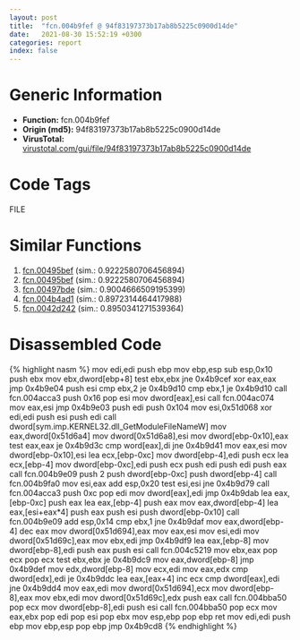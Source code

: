 ```yaml
---
layout: post
title:  "fcn.004b9fef @ 94f83197373b17ab8b5225c0900d14de"
date:   2021-08-30 15:52:19 +0300
categories: report
index: false
---
```


# Generic Information
- **Function:** fcn.004b9fef
- **Origin (md5):** 94f83197373b17ab8b5225c0900d14de
- **VirusTotal:** [virustotal.com/gui/file/94f83197373b17ab8b5225c0900d14de][virustotal_ref]

# Code Tags
<span class="tag" id="FILE">FILE</span>


# Similar Functions

1. [fcn.00495bef][similar_1_ref] (sim.: 0.9222580706456894)
2. [fcn.00495bef][similar_2_ref] (sim.: 0.9222580706456894)
3. [fcn.00497bde][similar_3_ref] (sim.: 0.9004666509195399)
4. [fcn.004b4ad1][similar_4_ref] (sim.: 0.8972314464417988)
5. [fcn.0042d242][similar_5_ref] (sim.: 0.8950341271539364)


# Disassembled Code

{% highlight nasm %}
mov edi,edi
push ebp
mov ebp,esp
sub esp,0x10
push ebx
mov ebx,dword[ebp+8]
test ebx,ebx
jne 0x4b9cef
xor eax,eax
jmp 0x4b9e04
push esi
cmp ebx,2
je 0x4b9d10
cmp ebx,1
je 0x4b9d10
call fcn.004acca3
push 0x16
pop esi
mov dword[eax],esi
call fcn.004ac074
mov eax,esi
jmp 0x4b9e03
push edi
push 0x104
mov esi,0x51d068
xor edi,edi
push esi
push edi
call dword[sym.imp.KERNEL32.dll_GetModuleFileNameW]
mov eax,dword[0x51d6a4]
mov dword[0x51d6a8],esi
mov dword[ebp-0x10],eax
test eax,eax
je 0x4b9d3c
cmp word[eax],di
jne 0x4b9d41
mov eax,esi
mov dword[ebp-0x10],esi
lea ecx,[ebp-0xc]
mov dword[ebp-4],edi
push ecx
lea ecx,[ebp-4]
mov dword[ebp-0xc],edi
push ecx
push edi
push edi
push eax
call fcn.004b9e09
push 2
push dword[ebp-0xc]
push dword[ebp-4]
call fcn.004b9fa0
mov esi,eax
add esp,0x20
test esi,esi
jne 0x4b9d79
call fcn.004acca3
push 0xc
pop edi
mov dword[eax],edi
jmp 0x4b9dab
lea eax,[ebp-0xc]
push eax
lea eax,[ebp-4]
push eax
mov eax,dword[ebp-4]
lea eax,[esi+eax*4]
push eax
push esi
push dword[ebp-0x10]
call fcn.004b9e09
add esp,0x14
cmp ebx,1
jne 0x4b9daf
mov eax,dword[ebp-4]
dec eax
mov dword[0x51d694],eax
mov eax,esi
mov esi,edi
mov dword[0x51d69c],eax
mov ebx,edi
jmp 0x4b9df9
lea eax,[ebp-8]
mov dword[ebp-8],edi
push eax
push esi
call fcn.004c5219
mov ebx,eax
pop ecx
pop ecx
test ebx,ebx
je 0x4b9dc9
mov eax,dword[ebp-8]
jmp 0x4b9def
mov edx,dword[ebp-8]
mov ecx,edi
mov eax,edx
cmp dword[edx],edi
je 0x4b9ddc
lea eax,[eax+4]
inc ecx
cmp dword[eax],edi
jne 0x4b9dd4
mov eax,edi
mov dword[0x51d694],ecx
mov dword[ebp-8],eax
mov ebx,edi
mov dword[0x51d69c],edx
push eax
call fcn.004bba50
pop ecx
mov dword[ebp-8],edi
push esi
call fcn.004bba50
pop ecx
mov eax,ebx
pop edi
pop esi
pop ebx
mov esp,ebp
pop ebp
ret 
mov edi,edi
push ebp
mov ebp,esp
pop ebp
jmp 0x4b9cd8
{% endhighlight %}


[similar_1_ref]: /report/fcn.00495bef@27ac6b5c7fa1ad11790cdc733c25a701
[similar_2_ref]: /report/fcn.00495bef@9b5524245506621a9773176393787e61
[similar_3_ref]: /report/fcn.00497bde@ba63c5f75a2177720b184529dbf918cf
[similar_4_ref]: /report/fcn.004b4ad1@4fe38de7c6c86a1bad209560fa052231
[similar_5_ref]: /report/fcn.0042d242@9868510768324dde7e5ccf745520e27a
[virustotal_ref]: https://www.virustotal.com/gui/file/94f83197373b17ab8b5225c0900d14de